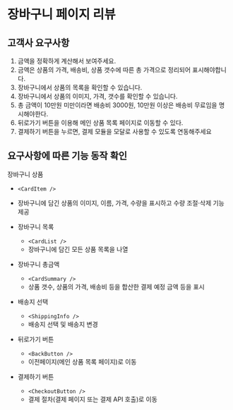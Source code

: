 # 장바구니 페이지 리뷰

## 고객사 요구사항
1. 금액을 정확하게 계산해서 보여주세요.
2. 금액은 상품의 가격, 배송비, 상품 갯수에 따른 총 가격으로 정리되어 표시해야합니다.
3. 장바구니에서 상품의 목록을 확인할 수 있습니다.
4. 장바구니에서 상품의 이미지, 가격, 갯수를 확인할 수 있습니다.
5. 총 금액이 10만원 미만이라면 배송비 3000원, 10만원 이상은 배송비 무료임을 명시해야한다.
6. 뒤로가기 버튼을 이용해 메인 상품 목록 페이지로 이동할 수 있다. 
7. 결제하기 버튼을 누르면, 결제 모듈을 모달로 사용할 수 있도록 연동해주세요

## 요구사항에 따른 기능 동작 확인

장바구니 상품
  - `<CardItem />`
  - 장바구니에 담긴 상품의 이미지, 이름, 가격, 수량을 표시하고 수량 조절·삭제 기능 제공

- 장바구니 목록
  - `<CardList />`
  - 장바구니에 담긴 모든 상품 목록을 나열

- 장바구니 총금액
  - `<CardSummary />`
  - 상품 갯수, 상품의 가격, 배송비 등을 합산한 결제 예정 금액 등을 표시

- 배송지 선택
  - `<ShippingInfo />`
  - 배송지 선택 및 배송지 변경

- 뒤로가기 버튼
  - `<BackButton />`
  - 이전페이지(메인 상품 목록 페이지)로 이동

- 결제하기 버튼
  - `<CheckoutButton />`
  - 결제 절차(결제 페이지 또는 결제 API 호출)로 이동
